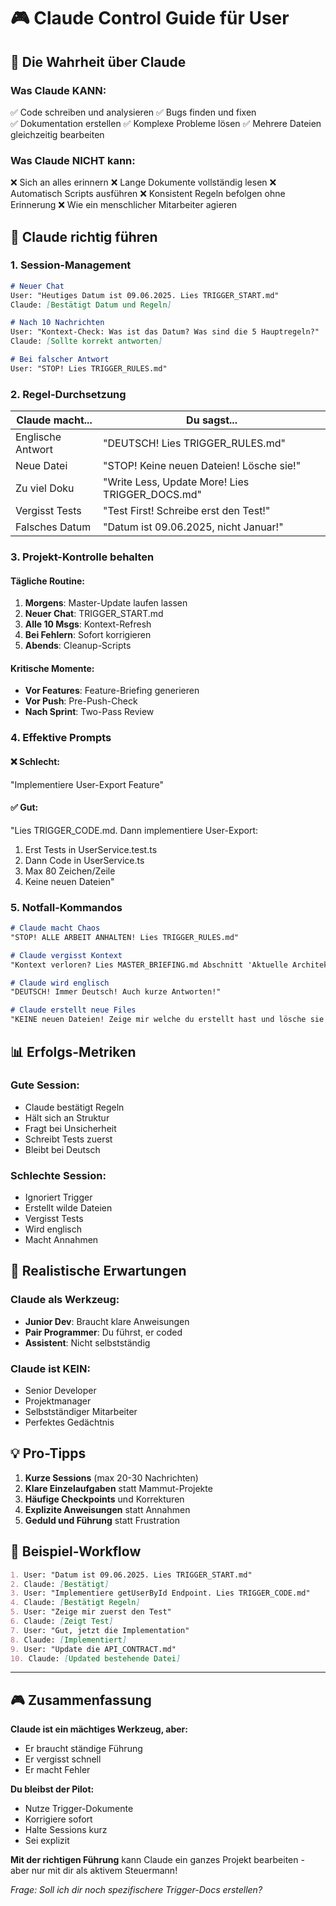 # 🎮 Claude Control Guide für User

## 🎯 Die Wahrheit über Claude

### Was Claude KANN:
✅ Code schreiben und analysieren
✅ Bugs finden und fixen  
✅ Dokumentation erstellen
✅ Komplexe Probleme lösen
✅ Mehrere Dateien gleichzeitig bearbeiten

### Was Claude NICHT kann:
❌ Sich an alles erinnern
❌ Lange Dokumente vollständig lesen
❌ Automatisch Scripts ausführen
❌ Konsistent Regeln befolgen ohne Erinnerung
❌ Wie ein menschlicher Mitarbeiter agieren

## 🎪 Claude richtig führen

### 1. **Session-Management**

```markdown
# Neuer Chat
User: "Heutiges Datum ist 09.06.2025. Lies TRIGGER_START.md"
Claude: [Bestätigt Datum und Regeln]

# Nach 10 Nachrichten  
User: "Kontext-Check: Was ist das Datum? Was sind die 5 Hauptregeln?"
Claude: [Sollte korrekt antworten]

# Bei falscher Antwort
User: "STOP! Lies TRIGGER_RULES.md"
```

### 2. **Regel-Durchsetzung**

| Claude macht... | Du sagst... |
|----------------|-------------|
| Englische Antwort | "DEUTSCH! Lies TRIGGER_RULES.md" |
| Neue Datei | "STOP! Keine neuen Dateien! Lösche sie!" |
| Zu viel Doku | "Write Less, Update More! Lies TRIGGER_DOCS.md" |
| Vergisst Tests | "Test First! Schreibe erst den Test!" |
| Falsches Datum | "Datum ist 09.06.2025, nicht Januar!" |

### 3. **Projekt-Kontrolle behalten**

#### Tägliche Routine:
1. **Morgens**: Master-Update laufen lassen
2. **Neuer Chat**: TRIGGER_START.md
3. **Alle 10 Msgs**: Kontext-Refresh
4. **Bei Fehlern**: Sofort korrigieren
5. **Abends**: Cleanup-Scripts

#### Kritische Momente:
- **Vor Features**: Feature-Briefing generieren
- **Vor Push**: Pre-Push-Check
- **Nach Sprint**: Two-Pass Review

### 4. **Effektive Prompts**

#### ❌ Schlecht:
"Implementiere User-Export Feature"

#### ✅ Gut:
"Lies TRIGGER_CODE.md. Dann implementiere User-Export:
1. Erst Tests in UserService.test.ts
2. Dann Code in UserService.ts  
3. Max 80 Zeichen/Zeile
4. Keine neuen Dateien"

### 5. **Notfall-Kommandos**

```markdown
# Claude macht Chaos
"STOP! ALLE ARBEIT ANHALTEN! Lies TRIGGER_RULES.md"

# Claude vergisst Kontext  
"Kontext verloren? Lies MASTER_BRIEFING.md Abschnitt 'Aktuelle Architektur'"

# Claude wird englisch
"DEUTSCH! Immer Deutsch! Auch kurze Antworten!"

# Claude erstellt neue Files
"KEINE neuen Dateien! Zeige mir welche du erstellt hast und lösche sie!"
```

## 📊 Erfolgs-Metriken

### Gute Session:
- Claude bestätigt Regeln
- Hält sich an Struktur
- Fragt bei Unsicherheit
- Schreibt Tests zuerst
- Bleibt bei Deutsch

### Schlechte Session:
- Ignoriert Trigger
- Erstellt wilde Dateien
- Vergisst Tests
- Wird englisch
- Macht Annahmen

## 🎯 Realistische Erwartungen

### Claude als Werkzeug:
- **Junior Dev**: Braucht klare Anweisungen
- **Pair Programmer**: Du führst, er coded
- **Assistent**: Nicht selbstständig

### Claude ist KEIN:
- Senior Developer
- Projektmanager
- Selbstständiger Mitarbeiter
- Perfektes Gedächtnis

## 💡 Pro-Tipps

1. **Kurze Sessions** (max 20-30 Nachrichten)
2. **Klare Einzelaufgaben** statt Mammut-Projekte
3. **Häufige Checkpoints** und Korrekturen
4. **Explizite Anweisungen** statt Annahmen
5. **Geduld und Führung** statt Frustration

## 🚀 Beispiel-Workflow

```markdown
1. User: "Datum ist 09.06.2025. Lies TRIGGER_START.md"
2. Claude: [Bestätigt]
3. User: "Implementiere getUserById Endpoint. Lies TRIGGER_CODE.md"
4. Claude: [Bestätigt Regeln]
5. User: "Zeige mir zuerst den Test"
6. Claude: [Zeigt Test]
7. User: "Gut, jetzt die Implementation"
8. Claude: [Implementiert]
9. User: "Update die API_CONTRACT.md"
10. Claude: [Updated bestehende Datei]
```

---

## 🎮 Zusammenfassung

**Claude ist ein mächtiges Werkzeug, aber:**
- Er braucht ständige Führung
- Er vergisst schnell
- Er macht Fehler

**Du bleibst der Pilot:**
- Nutze Trigger-Dokumente
- Korrigiere sofort
- Halte Sessions kurz
- Sei explizit

**Mit der richtigen Führung** kann Claude ein ganzes Projekt bearbeiten - aber nur mit dir als aktivem Steuermann!

*Frage: Soll ich dir noch spezifischere Trigger-Docs erstellen?*